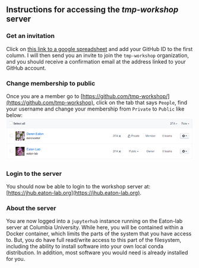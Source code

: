 ## Instructions for accessing the *tmp-workshop* server

### Get an invitation 
Click on [this link to a google spreadsheet](https://docs.google.com/spreadsheets/d/1Gp8OXWsquGESiadM0skCYvx-zoqneukLWFGmsdRvYGc/edit?usp=sharing) and add your GitHub ID to the first column. I will then send you an invite to join the `tmp-workshop` organization, and you should receive a confirmation email at the address linked to your GitHub account.   

### Change membership to public
Once you are a member go to [https://github.com/tmp-workshop/](https://github.com/tmp-workshop), click on the tab that says `People`, find your username and change your membership from `Private` to `Public` like below:  
 <img src="https://github.com/tmp-workshop/tmp-workshop.github.io/blob/master/screenshot-members.png" alt="People tab"> 

### Login to the server
You should now be able to login to the workshop server at: [https://jhub.eaton-lab.org](https://jhub.eaton-lab.org). 

### About the server
You are now logged into a `jupyterhub` instance running on the Eaton-lab server at Columbia University. While here, you will be contained within a Docker container, which limits the parts of the system that you have access to. But, you do have full read/write access to this part of the filesystem, including the ability to install software into your own local conda distribution. In addition, most software you would need is already installed for you. 

